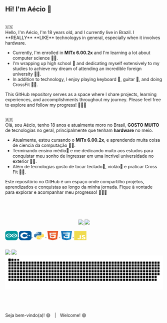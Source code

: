 ## Hi! I'm **Aécio** 👋
<br>
🇺🇸
<br>
Hello, I'm Aécio, I'm 18 years old, and I currently live in Brazil. I **REALLY** **LIKE** technologys in general, especially when it involves hardware.

- Currently, I'm enrolled in **MITx 6.00.2x** and I'm learning a lot about computer science 👨‍💻.
- I'm wrapping up high school 🙌 and dedicating myself extensively to my studies to achieve my dream of attending an incredible foreign university 👨‍🎓.
- In addition to technology, I enjoy playing keyboard 🎹, guitar 🎸, and doing CrossFit 🏋🏽.

This GitHub repository serves as a space where I share projects, learning experiences, and accomplishments throughout my journey. Please feel free to explore and follow my progress! 🚀🔧👾

##

🇧🇷
<br>
Olá, sou Aécio, tenho 18 anos e atualmente moro no Brasil, **GOSTO** **MUITO** de tecnologias no geral, principalmente que tenham **hardware** no meio.
- Atualmente, estou cursando o **MITx 6.00.2x**, e aprendendo muita coisa de ciencia da computação 👨‍💻.
- Terminando ensino médio🙌 e me dedicando muito aos estudos para conquistar meu sonho de ingressar em uma incrivel universidade no exterior 👨‍🎓.
- Além de tecnologias gosto de tocar teclado🎹, violão🎸 e praticar Cross Fit 🏋🏽.

Este repositório no GitHub é um espaço onde compartilho projetos, aprendizados e conquistas ao longo da minha jornada.
Fique à vontade para explorar e acompanhar meu progresso! 🚀🔧👾

<br><br><br>

<!--github stats-->
<div align="center" style="display: inline">
   <a href="https://github.com/AecioJose">
   <div style="display: inline_block">
      <img height="175em" src="https://github-readme-stats.vercel.app/api?username=AecioJose&show_icons=true&include_all_commits=true&count_private=true&bg_color=151515&border_color=9C4E6A&title_color=d7d8c0&text_color=d1c89a&icon_color=5aa2c9"/>
      <img height="175em" src="https://github-readme-stats.vercel.app/api/top-langs/?username=AecioJose&layout=compact&langs_count=7&bg_color=151515&border_color=9C4E6A&title_color=d7d8c0&text_color=d5e5e4&icon_color=5aa2c9"/>
   </div>
</div>
 
  
 <!--Imagem de linguagens-->
<div style="display: inline_block"><br>
  <img align="center" alt="AJ-Python" height="30" width="40" src="https://github.com/tandpfun/skill-icons/blob/main/icons/Arduino.svg">
  <img align="center" alt="AJ-Python" height="30" width="40" src="https://github.com/tandpfun/skill-icons/blob/main/icons/CPP.svg">
  <img align="center" alt="AJ-Python" height="30" width="40" src="https://raw.githubusercontent.com/devicons/devicon/master/icons/python/python-original.svg">
  <img align="center" alt="AJ-HTML" height="30" width="40" src="https://raw.githubusercontent.com/devicons/devicon/master/icons/html5/html5-original.svg">
  <img align="center" alt="AJ-CSS" height="30" width="40" src="https://raw.githubusercontent.com/devicons/devicon/master/icons/css3/css3-original.svg">
  <img align="center" alt="AJ-Js" height="30" width="40" src="https://raw.githubusercontent.com/devicons/devicon/master/icons/javascript/javascript-plain.svg">
   <!--Imagem EU--
  <img align="right" alt="AJ-pic" height="150" style="border-radius:50px;" src="https://media.discordapp.net/attachments/639956127056134178/890373478988013628/Publicacoes_Instagram_1_1.png?width=676&height=676">-->
</div>
  
  ##
  
<!--Redes Sociais-->
<div>
  <a href="https://instagram.com/aj_aecio" target="_blank"><img src="https://img.shields.io/badge/-Instagram-%23E4405F?style=for-the-badge&logo=instagram&logoColor=white" target="_blank"></a>
  <a href = "mailto:ajaeciojose12@gmail.com"><img src="https://img.shields.io/badge/-Gmail-%23333?style=for-the-badge&logo=gmail&logoColor=white" target="_blank"></a>
  <!--
  <a href="https://www.linkedin.com/in/AecioJose" target="_blank"><img src="https://img.shields.io/badge/-LinkedIn-%230077B5?style=for-the-badge&logo=linkedin&logoColor=white" target="_blank"></a> 
 -->


 <picture>
  <source media="(prefers-color-scheme: dark)" srcset="https://raw.githubusercontent.com/AecioJose/AecioJose/output/github-contribution-grid-snake-dark.svg">
  <source media="(prefers-color-scheme: light)" srcset="https://raw.githubusercontent.com/AecioJose/AecioJose/output/github-contribution-grid-snake.svg">
  <img alt="github contribution grid snake animation" src="https://raw.githubusercontent.com/AecioJose/AecioJose/output/github-contribution-grid-snake.svg">
</picture>
  
</div>
<br><br><br><br>
Seja bem-vindo(a)! 😄ㅤ|ㅤWelcome! 😄
